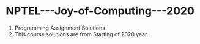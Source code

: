 # NPTEL---Joy-of-Computing---2020
1. Programming Assignment Solutions
2. This course solutions are from Starting of 2020 year. 
